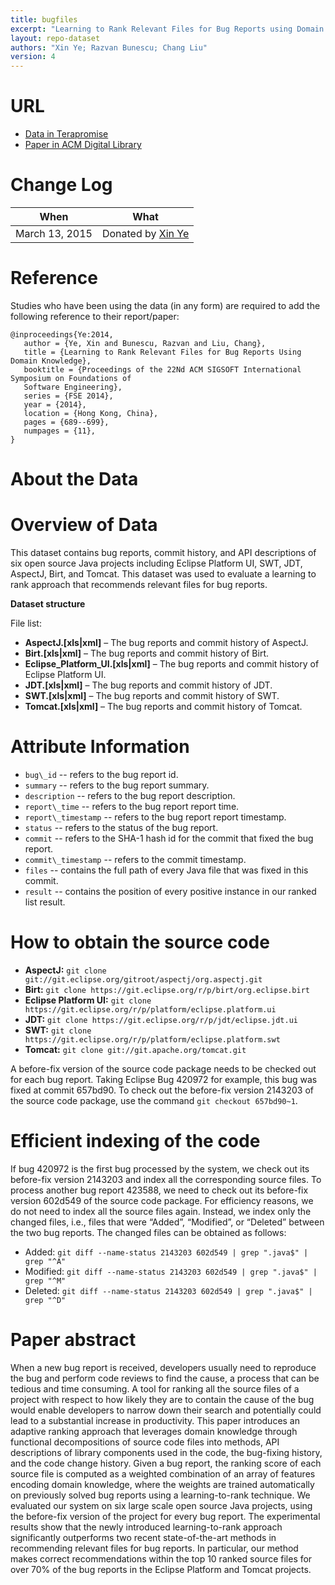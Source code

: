 ```yaml
---
title: bugfiles
excerpt: "Learning to Rank Relevant Files for Bug Reports using Domain Knowledge"
layout: repo-dataset
authors: "Xin Ye; Razvan Bunescu; Chang Liu"
version: 4
---
```


# URL
  * [Data in Terapromise](https://terapromise.csc.ncsu.edu:8443/!/#repo/view/head/issues/bugfiles)
  * [Paper in ACM Digital Library](http://dl.acm.org/citation.cfm?id=2635868.2635874)

# Change Log

When | What
---- | ----
March 13, 2015 | Donated by [Xin Ye](/repo/people/data-donors/promise4.html)

# Reference

Studies who have been using the data (in any form) are required to add the following reference to 
their report/paper:

```
@inproceedings{Ye:2014,
   author = {Ye, Xin and Bunescu, Razvan and Liu, Chang},
   title = {Learning to Rank Relevant Files for Bug Reports Using Domain Knowledge},
   booktitle = {Proceedings of the 22Nd ACM SIGSOFT International Symposium on Foundations of 
   Software Engineering},
   series = {FSE 2014},
   year = {2014},
   location = {Hong Kong, China},
   pages = {689--699},
   numpages = {11},
}
```

# About the Data

# Overview of Data

This dataset contains bug reports, commit history, and API descriptions of six open source Java projects including Eclipse Platform UI, SWT, JDT, AspectJ, Birt, and Tomcat. This dataset was used to evaluate a learning to rank approach that recommends relevant files for bug reports. 

**Dataset structure**

File list:

 * **AspectJ.[xls|xml]** – The bug reports and commit history of AspectJ.
 * **Birt.[xls|xml]** – The bug reports and commit history of Birt.
 * **Eclipse\_Platform\_UI.[xls|xml]** – The bug reports and commit history of Eclipse Platform UI.
 * **JDT.[xls|xml]** – The bug reports and commit history of JDT.
 * **SWT.[xls|xml]** – The bug reports and commit history of SWT.
 * **Tomcat.[xls|xml]** – The bug reports and commit history of Tomcat.


# Attribute Information

 * `bug\_id` -- refers to the bug report id.
 * `summary` -- refers to the bug report summary.
 * `description` -- refers to the bug report description.
 * `report\_time` -- refers to the bug report report time.
 * `report\_timestamp` -- refers to the bug report report timestamp.
 * `status` -- refers to the status of the bug report.
 * `commit` -- refers to the SHA-1 hash id for the commit that fixed the bug report.
 * `commit\_timestamp` -- refers to the commit timestamp.
 * `files` -- contains the full path of every Java file that was fixed in this commit.
 * `result` -- contains the position of every positive instance in our ranked list result.

# How to obtain the source code

 * **AspectJ:** `git clone git://git.eclipse.org/gitroot/aspectj/org.aspectj.git`
 * **Birt:** `git clone https://git.eclipse.org/r/p/birt/org.eclipse.birt`
 * **Eclipse Platform UI:** `git clone https://git.eclipse.org/r/p/platform/eclipse.platform.ui`
 * **JDT:** `git clone https://git.eclipse.org/r/p/jdt/eclipse.jdt.ui`
 * **SWT:** `git clone https://git.eclipse.org/r/p/platform/eclipse.platform.swt`
 * **Tomcat:** `git clone git://git.apache.org/tomcat.git`

A before-fix version of the source code package needs to be checked out for each bug report. 
Taking Eclipse Bug 420972 for example, this bug was fixed at commit 657bd90. To check out the 
before-fix version 2143203 of the source code package, use the command `git checkout 657bd90~1`.

# Efficient indexing of the code

If bug 420972 is the first bug processed by the system, we check out its before-fix version 
2143203 and index all the corresponding source files. To process another bug report 423588, we 
need to check out its before-fix version 602d549 of the source code package. For efficiency 
reasons, we do not need to index all the source files again. Instead, we index only the changed 
files, i.e., files that were “Added”, “Modified”, or “Deleted” between the two bug reports. The 
changed files can be obtained as follows:

 * Added: `git diff --name-status 2143203 602d549 | grep ".java$" | grep "^A"`
 * Modified: `git diff --name-status 2143203 602d549 | grep ".java$" | grep "^M"`
 * Deleted: `git diff --name-status 2143203 602d549 | grep ".java$" | grep "^D"`

# Paper abstract

When a new bug report is received, developers usually need to reproduce the bug and perform code 
reviews to find the cause, a process that can be tedious and time consuming. A tool for ranking 
all the source files of a project with respect to how likely they are to contain the cause of the 
bug would enable developers to narrow down their search and potentially could lead to a 
substantial increase in productivity. This paper introduces an adaptive ranking approach that 
leverages domain knowledge through functional decompositions of source code files into methods, 
API descriptions of library components used in the code, the bug-fixing history, and the code 
change history. Given a bug report, the ranking score of each source file is computed as a 
weighted combination of an array of features encoding domain knowledge, where the weights are 
trained automatically on previously solved bug reports using a learning-to-rank technique. We 
evaluated our system on six large scale open source Java projects, using the before-fix version 
of the project for every bug report. The experimental results show that the newly introduced 
learning-to-rank approach significantly outperforms two recent state-of-the-art methods in 
recommending relevant files for bug reports. In particular, our method makes correct 
recommendations within the top 10 ranked source files for over 70% of the bug reports in the 
Eclipse Platform and Tomcat projects.

